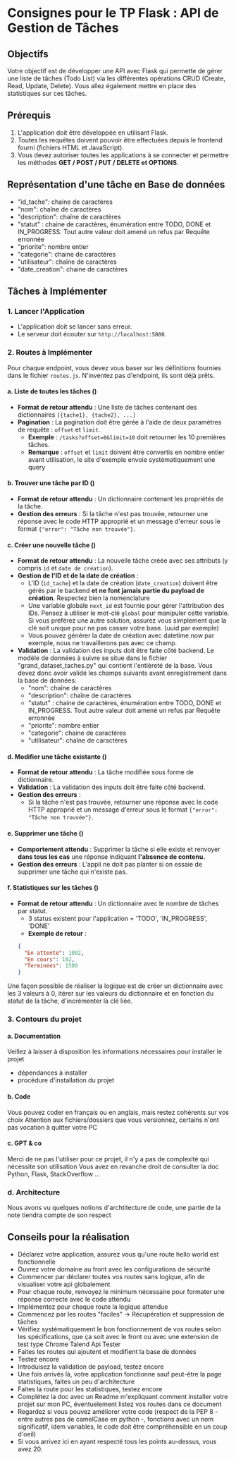 # Consignes pour le TP Flask : API de Gestion de Tâches

## Objectifs

Votre objectif est de développer une API avec Flask qui permette de gérer une liste de tâches (Todo List) via les différentes opérations CRUD (Create, Read, Update, Delete). Vous allez également mettre en place des statistiques sur ces tâches.

## Prérequis

1. L'application doit être développée en utilisant Flask.
2. Toutes les requêtes doivent pouvoir être effectuées depuis le frontend fourni (fichiers HTML et JavaScript).
3. Vous devez autoriser toutes les applications à se connecter et permettre les méthodes **GET / POST / PUT / DELETE et OPTIONS**.

## Représentation d'une tâche en Base de données

- "id_tache": chaine de caractères
- "nom": chaîne de caractères
- "description": chaîne de caractères
- "statut" : chaine de caractères, énumération entre TODO, DONE et IN_PROGRESS. Tout autre valeur doit amené un refus par Requête erronnée
- "priorite": nombre entier
- "categorie": chaine de caractères
- "utilisateur": chaîne de caractères
- "date_creation": chaine de caractères

## Tâches à Implémenter

### 1. **Lancer l'Application**

- L'application doit se lancer sans erreur.
- Le serveur doit écouter sur `http://localhost:5000`.

### 2. **Routes à Implémenter**

Pour chaque endpoint, vous devez vous baser sur les définitions fournies dans le fichier `routes.js`. N'inventez pas d'endpoint, ils sont déjà prêts.

#### a. **Liste de toutes les tâches** ()

- **Format de retour attendu** : Une liste de tâches contenant des dictionnaires `[{tache1}, {tache2}, ...]`
- **Pagination** : La pagination doit être gérée à l'aide de deux paramètres de requête : `offset` et `limit`.
  - **Exemple** : `/tasks?offset=0&limit=10` doit retourner les 10 premières tâches.
  - **Remarque** : `offset` et `limit` doivent être convertis en nombre entier avant utilisation, le site d'exemple envoie systématiquement une query

#### b. **Trouver une tâche par ID** ()

- **Format de retour attendu** : Un dictionnaire contenant les propriétés de la tâche.
- **Gestion des erreurs** : Si la tâche n'est pas trouvée, retourner une réponse avec le code HTTP approprié et un message d'erreur sous le format `{"error": "Tâche non trouvée"}`.

#### c. **Créer une nouvelle tâche** ()

- **Format de retour attendu** : La nouvelle tâche créée avec ses attributs (y compris `id` et `date de création`).
- **Gestion de l'ID et de la date de création** :
  - L'ID (`id_tache`) et la date de création (`date_creation`) doivent être gérés par le backend **et ne font jamais partie du payload de création**. Respectez bien la nomenclature
  - Une variable globale `next_id` est fournie pour gérer l'attribution des IDs. Pensez à utiliser le mot-clé `global` pour manipuler cette variable. Si vous préférez une autre solution, assurez vous simplement que la clé soit unique pour ne pas casser votre base. (uuid par exemple)
  - Vous pouvez générer la date de création avec datetime.now par exemple, nous ne travaillerons pas avec ce champ.
- **Validation** : La validation des inputs doit être faite côté backend. Le modèle de données à suivre se situe dans le fichier "grand_dataset_taches.py" qui contient l'entièreté de la base. Vous devez donc avoir validé les champs suivants avant enregistrement dans la base de données:
  - "nom": chaîne de caractères
  - "description": chaîne de caractères
  - "statut" : chaine de caractères, énumération entre TODO, DONE et IN_PROGRESS. Tout autre valeur doit amené un refus par Requête erronnée
  - "priorite": nombre entier
  - "categorie": chaine de caractères
  - "utilisateur": chaîne de caractères

#### d. **Modifier une tâche existante** ()

- **Format de retour attendu** : La tâche modifiée sous forme de dictionnaire.
- **Validation** : La validation des inputs doit être faite côté backend.
- **Gestion des erreurs** :
  - Si la tâche n'est pas trouvée, retourner une réponse avec le code HTTP approprié et un message d'erreur sous le format `{"error": "Tâche non trouvée"}`.

#### e. **Supprimer une tâche** ()

- **Comportement attendu** : Supprimer la tâche si elle existe et renvoyer **dans tous les cas** une réponse indiquant **l'absence de contenu.**
- **Gestion des erreurs** : L'appli ne doit pas planter si on essaie de supprimer une tâche qui n'existe pas.

#### f. **Statistiques sur les tâches** ()

- **Format de retour attendu** : Un dictionnaire avec le nombre de tâches par statut.
  - 3 status existent pour l'application = 'TODO', 'IN_PROGRESS', 'DONE'
  - **Exemple de retour** :
  ```json
  {
    "En attente": 1002,
    "En cours": 102,
    "Terminées": 1500
  }
  ```

Une façon possible de réaliser la logique est de créer un dictionnaire avec les 3 valeurs à 0, itérer sur les valeurs du dictionnaire et en fonction du statut de la tâche, d'incrémenter la clé liée.

### 3. **Contours du projet**

#### a. **Documentation**

Veillez à laisser à disposition les informations nécessaires pour installer le projet

- dépendances à installer
- procédure d'installation du projet

#### b. **Code**

Vous pouvez coder en français ou en anglais, mais restez cohérents sur vos choix
Attention aux fichiers/dossiers que vous versionnez, certains n'ont pas vocation à quitter votre PC

#### c. **GPT & co**

Merci de ne pas l'utiliser pour ce projet, il n'y a pas de complexité qui nécessite son utilisation
Vous avez en revanche droit de consulter la doc Python, Flask, StackOverflow ...

### d. Architecture

Nous avons vu quelques notions d'archtitecture de code, une partie de la note tiendra compte de son respect

## Conseils pour la réalisation

- Déclarez votre application, assurez vous qu'une route hello world est fonctionnelle
- Ouvrez votre domaine au front avec les configurations de sécurité
- Commencer par déclarer toutes vos routes sans logique, afin de visualiser votre api globalement
- Pour chaque route, renvoyez le minimum nécessaire pour formater une réponse correcte avec le code attendu
- Implémentez pour chaque route la logique attendue
- Commencez par les routes "faciles" -> Récupération et suppression de tâches
- Vérifiez systématiquement le bon fonctionnement de vos routes selon les spécifications, que ça soit avec le front ou avec une extension de test type Chrome Talend Api Tester
- Faites les routes qui ajoutent et modifient la base de données
- Testez encore
- Introduisez la validation de payload, testez encore
- Une fois arrivés là, votre application fonctionne sauf peut-être la page statistiques, faites un peu d'architecture
- Faites la route pour les statistiques, testez encore
- Complétez la doc avec un Readme m'expliquant comment installer votre projet sur mon PC, éventuelement listez vos routes dans ce document
- Regardez si vous pouvez améliorer votre code (respect de la PEP 8 - entre autres pas de camelCase en python -, fonctions avec un nom significatif, idem variables, le code doit être compréhensible en un coup d'oeil)
- Si vous arrivez ici en ayant respecté tous les points au-dessus, vous avez 20.
